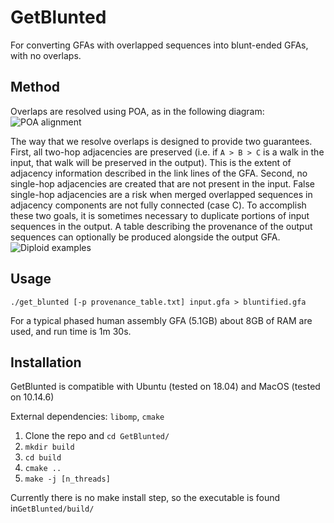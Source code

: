 # GetBlunted

For converting GFAs with overlapped sequences into blunt-ended GFAs, with no overlaps.

## Method

Overlaps are resolved using POA, as in the following diagram:
![POA alignment](https://github.com/vgteam/GetBlunted/blob/dev/images/overlap_poa_diagram.svg)

The way that we resolve overlaps is designed to provide two guarantees. First, all two-hop adjacencies are preserved (i.e. if `A > B > C` is a walk in the input, that walk will be preserved in the output). This is the extent of adjacency information described in the link lines of the GFA. Second, no single-hop adjacencies are created that are not present in the input. False single-hop adjacencies are a risk when merged overlapped sequences in adjacency components are not fully connected (case C). To accomplish these two goals, it is sometimes necessary to duplicate portions of input sequences in the output. A table describing the provenance of the output sequences can optionally be produced alongside the output GFA.
![Diploid examples](https://github.com/vgteam/GetBlunted/blob/dev/images/example_bluntification_cases.svg)

## Usage

```./get_blunted [-p provenance_table.txt] input.gfa > bluntified.gfa```

For a typical phased human assembly GFA (5.1GB) about 8GB of RAM are used, and run time is 1m 30s.

## Installation

GetBlunted is compatible with Ubuntu (tested on 18.04) and MacOS (tested on 10.14.6)

External dependencies: `libomp`, `cmake`

1. Clone the repo and `cd GetBlunted/`
2. `mkdir build`
3. `cd build`
4. `cmake ..`
5. `make -j [n_threads]`

Currently there is no make install step, so the executable is found in`GetBlunted/build/`
